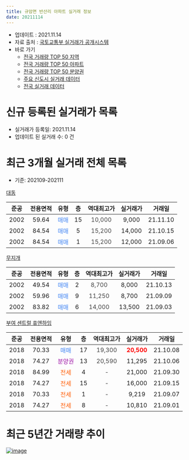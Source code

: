 ```yaml
---
title: 규암면 반산리 아파트 실거래 정보
date: 20211114
---
```


* 업데이트 : 2021.11.14
* 자료 출처 : [국토교통부 실거래가 공개시스템](http://rt.molit.go.kr)
* 바로 가기
    * [전국 거래량 TOP 50 지역](https://apt-info.github.io/apt-trade-info/tr)
    * [전국 거래량 TOP 50 아파트](https://apt-info.github.io/apt-trade-info/ta)
    * [전국 거래량 TOP 50 분양권](https://apt-info.github.io/apt-trade-info/tb)
    * [주요 신도시 실거래 데이터](https://apt-info.github.io/apt-trade-info/newtown)
    * [전국 실거래 데이터](https://apt-info.github.io/apt-trade-info/all)



<script async src="https://pagead2.googlesyndication.com/pagead/js/adsbygoogle.js"></script>
<!-- 기본광고 -->
<ins class="adsbygoogle"
     style="display:block"
     data-ad-client="ca-pub-1142216861245946"
     data-ad-slot="4805727019"
     data-ad-format="auto"
     data-full-width-responsive="true"></ins>
<script>
     (adsbygoogle = window.adsbygoogle || []).push({});
</script>


# 신규 등록된 실거래가 목록

* 실거래가 등록일: 2021.11.14
* 업데이트 된 실거래 수: 0 건




<script async src="https://pagead2.googlesyndication.com/pagead/js/adsbygoogle.js"></script>
<!-- 기본광고 -->
<ins class="adsbygoogle"
     style="display:block"
     data-ad-client="ca-pub-1142216861245946"
     data-ad-slot="4805727019"
     data-ad-format="auto"
     data-full-width-responsive="true"></ins>
<script>
     (adsbygoogle = window.adsbygoogle || []).push({});
</script>


# 최근 3개월 실거래 전체 목록
* 기준: 202109-202111


[대동](https://search.naver.com/search.naver?query=%EB%8C%80%EB%8F%99)

|준공|전용면적|유형|층|역대최고가|실거래가|거래일|
|:---:|:---:|:---:|:---:|:---:|:---:|:---:|
|2002|59.64|<span style="color:#4285F3">매매</span>|15|<span style="color:#444444">10,000</span>|9,000|21.11.10|
|2002|84.54|<span style="color:#4285F3">매매</span>|5|<span style="color:#444444">15,200</span>|14,000|21.10.15|
|2002|84.54|<span style="color:#4285F3">매매</span>|1|<span style="color:#444444">15,200</span>|12,000|21.09.06|

[무지개](https://search.naver.com/search.naver?query=%EB%AC%B4%EC%A7%80%EA%B0%9C)

|준공|전용면적|유형|층|역대최고가|실거래가|거래일|
|:---:|:---:|:---:|:---:|:---:|:---:|:---:|
|2002|49.54|<span style="color:#4285F3">매매</span>|2|<span style="color:#444444">8,700</span>|8,000|21.10.13|
|2002|59.96|<span style="color:#4285F3">매매</span>|9|<span style="color:#444444">11,250</span>|8,700|21.09.09|
|2002|83.82|<span style="color:#4285F3">매매</span>|6|<span style="color:#444444">14,000</span>|13,500|21.09.03|

[부여 센트럴 휴엔하임](https://search.naver.com/search.naver?query=%EB%B6%80%EC%97%AC+%EC%84%BC%ED%8A%B8%EB%9F%B4+%ED%9C%B4%EC%97%94%ED%95%98%EC%9E%84)

|준공|전용면적|유형|층|역대최고가|실거래가|거래일|
|:---:|:---:|:---:|:---:|:---:|:---:|:---:|
|2018|70.33|<span style="color:#4285F3">매매</span>|17|<span style="color:#444444">19,300</span>|<b><span style="color:#FF0000">20,500</span></b>|21.10.08|
|2018|74.27|<span style="color:#9C11A5">분양권</span>|13|<span style="color:#444444">20,590</span>|11,295|21.10.06|
|2018|84.99|<span style="color:#FF5A00">전세</span>|4|<span style="color:#444444">-</span>|21,000|21.09.30|
|2018|74.27|<span style="color:#FF5A00">전세</span>|15|<span style="color:#444444">-</span>|16,000|21.09.15|
|2018|70.33|<span style="color:#FF5A00">전세</span>|1|<span style="color:#444444">-</span>|9,219|21.09.07|
|2018|74.27|<span style="color:#FF5A00">전세</span>|8|<span style="color:#444444">-</span>|10,810|21.09.01|



<script async src="https://pagead2.googlesyndication.com/pagead/js/adsbygoogle.js"></script>
<!-- 기본광고 -->
<ins class="adsbygoogle"
     style="display:block"
     data-ad-client="ca-pub-1142216861245946"
     data-ad-slot="4805727019"
     data-ad-format="auto"
     data-full-width-responsive="true"></ins>
<script>
     (adsbygoogle = window.adsbygoogle || []).push({});
</script>


# 최근 5년간 거래량 추이


<div style="width:100%;">
    <canvas id="deal_progress" height="200"></canvas>
</div>

<script>
new Chart(document.getElementById("deal_progress"), {
    type: 'line',
    data: {
        labels: ['16.01','16.02','16.03','16.04','16.05','16.06','16.07','16.08','16.09','16.10','16.11','16.12','17.01','17.02','17.03','17.04','17.05','17.06','17.07','17.08','17.09','17.10','17.11','17.12','18.01','18.02','18.03','18.04','18.05','18.06','18.07','18.08','18.09','18.10','18.11','18.12','19.01','19.02','19.03','19.04','19.05','19.06','19.07','19.08','19.09','19.10','19.11','19.12','20.01','20.02','20.03','20.04','20.05','20.06','20.07','20.08','20.09','20.10','20.11','20.12','21.01','21.02','21.03','21.04','21.05','21.06','21.07','21.08','21.09','21.10','21.11'],
        datasets: [{
            label: '매매/분양권',
            data: [2,3,3,2,0,1,4,3,1,0,2,2,2,0,3,2,2,2,4,2,5,3,1,5,4,2,3,2,6,8,5,6,3,3,4,2,1,3,5,1,0,2,2,1,5,4,4,3,3,9,5,7,2,6,12,5,8,2,6,3,3,6,5,1,3,3,7,3,3,4,1],
            borderColor: "rgba(66, 133, 243, 1)",
            backgroundColor: "rgba(66, 133, 243, 0.05)",
            borderWidth: 1,
            pointRadius: 0,
            fill: false,
            lineTension: 0
        },{
            label: '전/월세',
            data: [4,1,2,4,1,4,2,1,1,1,0,0,5,5,4,1,0,3,3,0,1,1,0,0,7,5,5,3,6,7,13,7,3,39,21,12,10,19,12,16,5,10,17,8,11,11,9,5,19,18,13,10,1,2,4,0,0,1,3,6,1,2,3,3,4,4,2,2,4,0,0],
            borderColor: "rgba(255, 90, 0, 1)",
            backgroundColor: "rgba(255, 90, 0, 0.05)",
            borderWidth: 1,
            pointRadius: 0,
            fill: false,
            lineTension: 0
        },{
            label: '합계',
            data: [6,4,5,6,1,5,6,4,2,1,2,2,7,5,7,3,2,5,7,2,6,4,1,5,11,7,8,5,12,15,18,13,6,42,25,14,11,22,17,17,5,12,19,9,16,15,13,8,22,27,18,17,3,8,16,5,8,3,9,9,4,8,8,4,7,7,9,5,7,4,1],
            borderColor: "rgba(0, 0, 0, 1)",
            backgroundColor: "rgba(0, 0, 0, 0.03)",
            borderWidth: 0.1,
            pointRadius: 0,
            fill: true,
            lineTension: 0
        }
        ]
    },
    options: {
        responsive: true,
        title: {
            display: false
        },
        tooltips: {
            mode: 'index',
            intersect: false
        },
        hover: {
            mode: 'nearest',
            intersect: true
        },
        scales: {
            xAxes: [{
                display: true,
                scaleLabel: {
                    display: true,
                    labelString: '년/월'
                }
            }],
            yAxes: [{
                display: true,
                ticks: {
                    suggestedMin: 0,
                },
                scaleLabel: {
                    display: true,
                    labelString: '실거래 수'
                }
            }]
        }
    }
});

</script>


[![image](https://apt-info.github.io/images/2020-01-03-apt-trade-info/1024x500.png)](https://play.google.com/store/apps/details?id=com.aptinfo.apttradeinfo)

